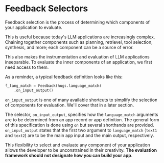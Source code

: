 # Feedback Selectors

Feedback selection is the process of determining which components of your
application to evaluate.

This is useful because today's LLM applications are increasingly complex.
Chaining together components such as planning, retrievel, tool selection,
synthesis, and more; each component can be a source of error.

This also makes the instrumentation and evaluation of LLM applications inseparable. To evaluate the inner components of an application, we first need access to them.

As a reminder, a typical feedback definition looks like this:

```python
f_lang_match = Feedback(hugs.language_match)
    .on_input_output()
```

`on_input_output` is one of many available shortcuts to simplify the selection
of components for evaluation. We'll cover that in a later section.

The selector, `on_input_output`, specifies how the `language_match` arguments
are to be determined from an app record or app definition. The general form of
this specification is done using `on` but several shorthands are provided.
`on_input_output` states that the first two argument to `language_match`
(`text1` and `text2`) are to be the main app input and the main output,
respectively.

This flexibility to select and evaluate any component of your application allows
the developer to be unconstrained in their creativity. **The evaluation
framework should not designate how you can build your app.**
